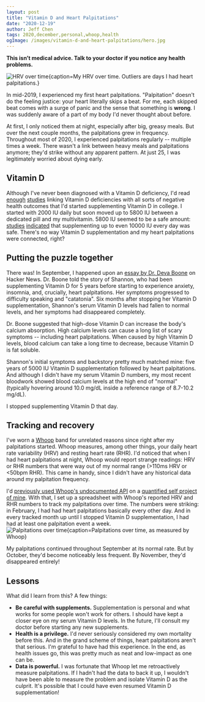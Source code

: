 ```yaml
---
layout: post
title: "Vitamin D and Heart Palpitations"
date: "2020-12-19"
author: Jeff Chen
tags: 2020,december,personal,whoop,health
ogImage: /images/vitamin-d-and-heart-palpitations/hero.jpg
---
```


**This isn’t medical advice. Talk to your doctor if you notice any health problems.**

![HRV over time{caption=My HRV over time. Outliers are days I had heart palpitations.}](/images/vitamin-d-and-heart-palpitations/hero.jpg)

In mid-2019, I experienced my first heart palpitations. "Palpitation" doesn't do the feeling justice: your heart literally skips a beat. For me, each skipped beat comes with a surge of panic and the sense that something is **wrong**. I was suddenly aware of a part of my body I'd never thought about before.

At first, I only noticed them at night, especially after big, greasy meals. But over the next couple months, the palpitations grew in frequency. Throughout most of 2020, I experienced palpitations regularly -- multiple times a week. There wasn't a link between heavy meals and palpitations anymore; they'd strike without any apparent pattern. At just 25, I was legitimately worried about dying early.

<!-- excerpt -->

## Vitamin D

Although I've never been diagnosed with a Vitamin D deficiency, I'd read [enough](https://www.ncbi.nlm.nih.gov/pmc/articles/PMC3068797/) [studies](https://www.nature.com/articles/s41430-020-0558-y) linking Vitamin D deficiencies with all sorts of negative health outcomes that I'd started supplementing Vitamin D in college. I started with 2000 IU daily but soon moved up to 5800 IU between a dedicated pill and my multivitamin. 5800 IU seemed to be a safe amount: [studies](https://pubmed.ncbi.nlm.nih.gov/22414585/) [indicated](https://pubmed.ncbi.nlm.nih.gov/10232622/) that supplementing up to even 10000 IU every day was safe. There's no way Vitamin D supplementation and my heart palpitations were connected, right?

## Putting the puzzle together

There was! In September, I happened upon an [essay by Dr. Deva Boone](https://www.devaboone.com/post/vitamin-d-part-2-shannon-s-story?postId=5f39453f8d01fe00170023fe) on Hacker News. Dr. Boone told the story of Shannon, who had been supplementing Vitamin D for 5 years before starting to experience anxiety, insomnia, and, crucially, heart palpitations. Her symptoms progressed to difficulty speaking and "catatonia". Six months after stopping her Vitamin D supplementation, Shannon's serum Vitamin D levels had fallen to normal levels, and her symptoms had disappeared completely.

Dr. Boone suggested that high-dose Vitamin D can increase the body's calcium absorption. High calcium levels can cause a long list of scary symptoms -- including heart palpitations. When caused by high Vitamin D levels, blood calcium can take a long time to decrease, because Vitamin D is fat soluble.

Shannon's initial symptoms and backstory pretty much matched mine: five years of 5000 IU Vitamin D supplementation followed by heart palpitations. And although I didn't have my serum Vitamin D numbers, my most recent bloodwork showed blood calcium levels at the high end of "normal" (typically hovering around 10.0 mg/dL inside a reference range of 8.7-10.2 mg/dL).

I stopped supplementing Vitamin D that day.

## Tracking and recovery

I've worn a [Whoop](https://whoop.com) band for unrelated reasons since right after my palpitations started. Whoop measures, among other things, your daily heart rate variability (HRV) and resting heart rate (RHR). I'd noticed that when I had heart palpitations at night, Whoop would report strange readings: HRV or RHR numbers that were way out of my normal range (>110ms HRV or <50bpm RHR). This came in handy, since I didn't have any historical data around my palpitation frequency.

I'd [previously used Whoop's undocumented API](https://github.com/jchen1/api/blob/master/apiserver/src/providers/whoop.ts) on a [quantified self project of mine](https://jeffchen.dev/metrics). With that, I set up a spreadsheet with Whoop's reported HRV and RHR numbers to track my palpitations over time. The numbers were striking: in February, I had had heart palpitations basically every other day. And in every tracked month up until I stopped Vitamin D supplementation, I had had at least one palpitation event a week.
![Palpitations over time{caption=Palpitations over time, as measured by Whoop}](/images/vitamin-d-and-heart-palpitations/palpitations-over-time.jpg)

My palpitations continued throughout September at its normal rate. But by October, they'd become noticeably less frequent. By November, they'd disappeared entirely!

## Lessons

What did I learn from this? A few things:

- **Be careful with supplements.** Supplementation is personal and what works for some people won't work for others. I should have kept a closer eye on my serum Vitamin D levels. In the future, I'll consult my doctor before starting any new supplements.
- **Health is a privilege.** I'd never seriously considered my own mortality before this. And in the grand scheme of things, heart palpitations aren't that serious. I'm grateful to have had this experience. In the end, as health issues go, this was pretty much as neat and low-impact as one can be.
- **Data is powerful.** I was fortunate that Whoop let me retroactively measure palpitations. If I hadn't had the data to back it up, I wouldn't have been able to measure the problem and isolate Vitamin D as the culprit. It's possible that I could have even resumed Vitamin D supplementation!
